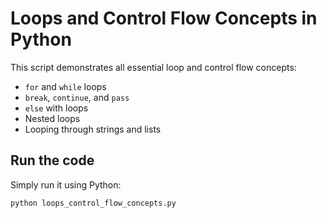 # Loops and Control Flow Concepts in Python

This script demonstrates all essential loop and control flow concepts:
- `for` and `while` loops
- `break`, `continue`, and `pass`
- `else` with loops
- Nested loops
- Looping through strings and lists

## Run the code
Simply run it using Python:

```bash
python loops_control_flow_concepts.py
